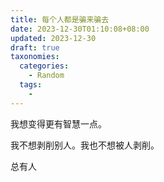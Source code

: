 ```yaml
---
title: 每个人都是骗来骗去
date: 2023-12-30T01:10:08+08:00
updated: 2023-12-30
draft: true
taxonomies:
  categories:
    - Random
  tags:
    -
---
```


我想变得更有智慧一点。

我不想剥削别人。我也不想被人剥削。

总有人

<!-- more -->
